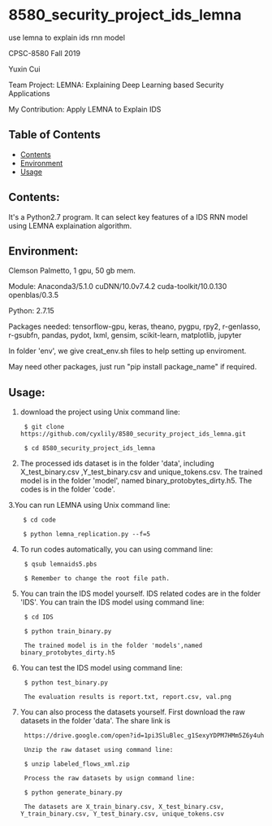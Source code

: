 # 8580_security_project_ids_lemna
use lemna to explain ids rnn model


  
CPSC-8580 Fall 2019 

Yuxin Cui

Team Project: LEMNA: Explaining Deep Learning based Security Applications

My Contribution: Apply LEMNA to Explain IDS

## Table of Contents

- [Contents](#contents)
- [Environment](#environment)
- [Usage](#usage)



## Contents:
It's a Python2.7 program. It can select key features of a IDS RNN model using LEMNA explaination algorithm.


## Environment: 
Clemson Palmetto, 1 gpu, 50 gb mem.

Module: Anaconda3/5.1.0 cuDNN/10.0v7.4.2 cuda-toolkit/10.0.130 openblas/0.3.5

Python: 2.7.15

Packages needed: tensorflow-gpu, keras, theano, pygpu, rpy2, r-genlasso, r-gsubfn, pandas, pydot, lxml, gensim, scikit-learn, matplotlib, jupyter

In folder 'env', we give creat_env.sh files to help setting up enviroment. 
    
May need other packages, just run "pip install package_name" if required.



## Usage:
1. download the project using Unix command line:
       
        $ git clone https://github.com/cyxlily/8580_security_project_ids_lemna.git
       
        $ cd 8580_security_project_ids_lemna

2. The processed ids dataset is in the folder 'data', including X_test_binary.csv ,Y_test_binary.csv and unique_tokens.csv. The trained model is in the folder 'model',  named binary_protobytes_dirty.h5. The codes is in the folder 'code'.


3.You can run LEMNA using Unix command line:
       
        $ cd code
        
        $ python lemna_replication.py --f=5
         
    
4. To run codes automatically, you can using command line:
    
        $ qsub lemnaids5.pbs
        
        $ Remember to change the root file path.



5. You can train the IDS model yourself. IDS related codes are in the folder 'IDS'. You can train the IDS model using command line:
        
        $ cd IDS
        
        $ python train_binary.py
        
        The trained model is in the folder 'models',named binary_protobytes_dirty.h5
        
6. You can test the IDS model using command line:
        
        $ python test_binary.py
       
        The evaluation results is report.txt, report.csv, val.png
        
7. You can also process the datasets yourself. First download the raw datasets in the folder 'data'. The share link is 
    
        https://drive.google.com/open?id=1pi3SluBlec_g1SexyYDPM7HMm5Z6y4uh
    
        Unzip the raw dataset using command line:
        
        $ unzip labeled_flows_xml.zip
        
        Process the raw datasets by usign command line:
       
        $ python generate_binary.py
        
        The datasets are X_train_binary.csv, X_test_binary.csv, Y_train_binary.csv, Y_test_binary.csv, unique_tokens.csv
